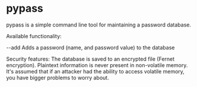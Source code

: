 # pypass

pypass is a simple command line tool for maintaining a password database.

Available functionality:

--add
Adds a password (name, and password value) to the database


Security features:
The database is saved to an encrypted file (Fernet encryption).
Plaintext information is never present in non-volatile memory. It's assumed that if an attacker had the ability to access volatile memory, you have bigger problems to worry about.
